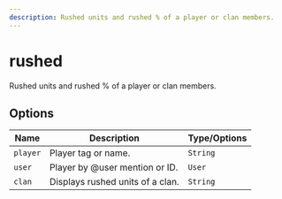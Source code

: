 ```yaml
---
description: Rushed units and rushed % of a player or clan members.
---
```


# rushed

Rushed units and rushed % of a player or clan members.

## Options

| Name | Description | Type/Options |
|------|-------------|--------------|
| `player` | Player tag or name. | `String` |
| `user` | Player by @user mention or ID. | `User` |
| `clan` | Displays rushed units of a clan. | `String` |

